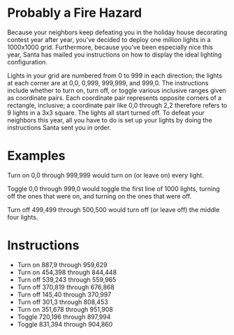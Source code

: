 # Probably a Fire Hazard


Because your neighbors keep defeating you in the holiday house decorating contest year after year, you’ve decided to deploy one million lights in a 1000x1000 grid. Furthermore, because you’ve been especially nice this year, Santa has mailed you instructions on how to display the ideal lighting configuration.

Lights in your grid are numbered from 0 to 999 in each direction; the lights at each corner are at 0,0, 0,999, 999,999, and 999,0. The instructions include whether to turn on, turn off, or toggle various inclusive ranges given as coordinate pairs. Each coordinate pair represents opposite corners of a rectangle, inclusive; a coordinate pair like 0,0 through 2,2 therefore refers to 9 lights in a 3x3 square. The lights all start turned off. To defeat your neighbors this year, all you have to do is set up your lights by doing the instructions Santa sent you in order.


# Examples
Turn on 0,0 through 999,999 would turn on (or leave on) every light.

Toggle 0,0 through 999,0 would toggle the first line of 1000 lights, turning off the ones that were on, and turning on the ones that were off.

Turn off 499,499 through 500,500 would turn off (or leave off) the middle four lights.


# Instructions

- Turn on 887,9 through 959,629
- Turn on 454,398 through 844,448
- Turn off 539,243 through 559,965
- Turn off 370,819 through 676,868
- Turn off 145,40 through 370,997
- Turn off 301,3 through 808,453
- Turn on 351,678 through 951,908
- Toggle 720,196 through 897,994
- Toggle 831,394 through 904,860